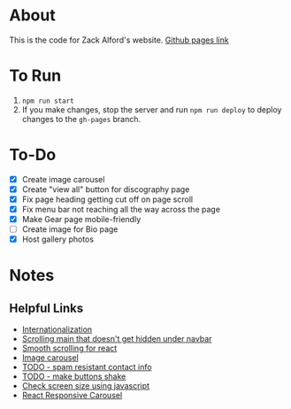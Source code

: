 # About

This is the code for Zack Alford's website. [Github pages link](https://ma8642.github.io/zack-alford-website/)

# To Run

1. `npm run start`
2. If you make changes, stop the server and run `npm run deploy` to deploy changes to the `gh-pages` branch.

# To-Do

- [x] Create image carousel
- [x] Create "view all" button for discography page
- [x] Fix page heading getting cut off on page scroll
- [x] Fix menu bar not reaching all the way across the page
- [x] Make Gear page mobile-friendly
- [ ] Create image for Bio page
- [x] Host gallery photos

# Notes

## Helpful Links

- [Internationalization](https://dev.to/adrai/how-to-properly-internationalize-a-react-application-using-i18next-3hdb)
- [Scrolling main that doesn't get hidden under navbar](https://discuss.codecademy.com/t/content-is-scrolling-over-header/291674/3)
- [Smooth scrolling for react](https://github.com/fisshy/react-scroll)
- [Image carousel](http://css3.bradshawenterprises.com/cfimg/)
- [TODO - spam resistant contact info](https://dev.to/hkievet/react-protecting-an-email-address-3cp0)
- [TODO - make buttons shake](https://www.w3schools.com/howto/howto_css_shake_image.asp)
- [Check screen size using javascript](https://dev.to/yanns1/how-to-render-different-components-based-on-screen-size-2p35)
- [React Responsive Carousel](https://www.npmjs.com/package/react-responsive-carousel)
